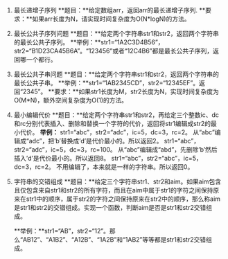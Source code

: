 1. 最长递增子序列
   **题目：**给定数组arr，返回arr的最长递增子序列.
   **要求：**如果arr长度为N，请实现时间复杂度为O(N*logN)的方法。 

2. 最长公共子序列问题
   **题目：**给定两个字符串str1和str2，返回两个字符串的最长公共子序列。
   **举例：**str1=“1A2C3D4B56”，str2=“B1D23CA45B6A”。“123456”或者“12C4B6”都是最长公共子序列，返回哪一个都行。

3. 最长公共子串问题
   **题目：**给定两个字符串str1和str2，返回两个字符串的最长公共子串。
   **举例：**str1=“1AB2345CD”，str2=“12345EF”。返回“2345”。
   **要求：**如果str1长度为M，str2长度为N，实现时间复杂度为O(M*N)，额外空间复杂度为O(1)的方法。 

4. 最小编辑代价
   **题目：**给定两个字符串str1和str2，再给定三个整数ic、dc和rc分别代表插入、删除和替换一个字符的代价，返回将str1编辑成str2的最小代价。
   **举例：**
   str1=“abc”，str2=“adc”，ic=5，dc=3，rc=2。
   从“abc”编辑成“adc”，把’b’替换成’d’是代价最小的。所以返回2。 
   str1=“abc”，str2=“adc”，ic=5，dc=3，rc=100。
   从“abc”编辑成“abd”，先删除’b’然后插入’d’是代价最小的。所以返回8。 
   str1=“abc”，str2=“abc”，ic=5，dc=3，rc=2。 
   不用编辑了，本来就是一样的字符串。所以返回0。 
5. 字符串的交错组成
   **题目：**给定三个字符串str1、str2和aim。如果aim包含且仅包含来自str1和str2的所有字符，而且在aim中属于str1的字符之间保持原来在str1中的顺序，属于str2的字符之间保持原来在str2中的顺序，那么称aim是str1和str2的交错组成。实现一个函数，判断aim是否是str1和str2交错组成。 

   **举例：**str1=“AB”，str2=“12”。那么“AB12”、“A1B2”、“A12B”、“1A2B”和“1AB2”等等都是str1和str2交错组成。 
   
